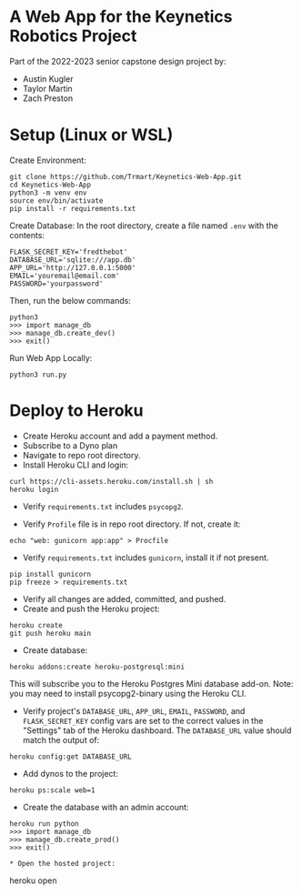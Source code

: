 # A Web App for the Keynetics Robotics Project

Part of the 2022-2023 senior capstone design project by:
* Austin Kugler
* Taylor Martin
* Zach Preston

# Setup (Linux or WSL)
Create Environment:
```
git clone https://github.com/Trmart/Keynetics-Web-App.git
cd Keynetics-Web-App
python3 -m venv env
source env/bin/activate
pip install -r requirements.txt
```

Create Database:
In the root directory, create a file named `.env` with the contents:
```
FLASK_SECRET_KEY='fredthebot'
DATABASE_URL='sqlite:///app.db'
APP_URL='http://127.0.0.1:5000'
EMAIL='youremail@email.com'
PASSWORD='yourpassword'
```
Then, run the below commands:
```
python3
>>> import manage_db
>>> manage_db.create_dev()
>>> exit()
```

Run Web App Locally:
```
python3 run.py
```

# Deploy to Heroku
* Create Heroku account and add a payment method.
* Subscribe to a Dyno plan
* Navigate to repo root directory.
* Install Heroku CLI and login:
```
curl https://cli-assets.heroku.com/install.sh | sh
heroku login
```
* Verify `requirements.txt` includes `psycopg2`.

* Verify `Profile` file is in repo root directory. If not, create it:
```
echo "web: gunicorn app:app" > Procfile
```
* Verify `requirements.txt` includes `gunicorn`, install it if not present.
```
pip install gunicorn
pip freeze > requirements.txt
```
* Verify all changes are added, committed, and pushed.
* Create and push the Heroku project:
```
heroku create
git push heroku main
```
* Create database:
```
heroku addons:create heroku-postgresql:mini
```
This will subscribe you to the Heroku Postgres Mini database add-on. Note: you may need to install psycopg2-binary using the Heroku CLI.
* Verify project's `DATABASE_URL`, `APP_URL`, `EMAIL`, `PASSWORD`, and `FLASK_SECRET_KEY` config vars are set to the correct values in the "Settings" tab of the Heroku dashboard. The `DATABASE_URL` value should match the output of:
```
heroku config:get DATABASE_URL
```
* Add dynos to the project:
```
heroku ps:scale web=1
```
* Create the database with an admin account:
```
heroku run python
>>> import manage_db
>>> manage_db.create_prod()
>>> exit()
```
```
* Open the hosted project:
```
heroku open
```
